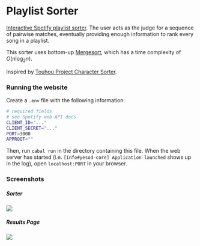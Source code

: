 # Playlist Sorter

[Interactive Spotify playlist sorter](https://sorter.miscsb.com). The user acts as the judge for a sequence of pairwise matches, eventually providing enough information to rank every song in a playlist.

This sorter uses bottom-up [Mergesort](https://en.wikipedia.org/wiki/Merge_sort), which has a time complexity of $O(n \log_2 n)$.

Inspired by [Touhou Project Character Sorter](https://execfera.github.io/charasort/).

### Running the website

Create a `.env` file with the following information:

```sh
# required fields
# see Spotify web API docs
CLIENT_ID="..."
CLIENT_SECRET="..."
PORT=3000
APPROOT=""
```

Then, run `cabal run` in the directory containing this file. When the web server has started (i.e. `[Info#yesod-core] Application launched` shows up in the log), open `localhost:PORT` in your browser.

### Screenshots

##### Sorter
<image src="images/example-sorter.png">

##### Results Page
<image src="images/example-result.png">
